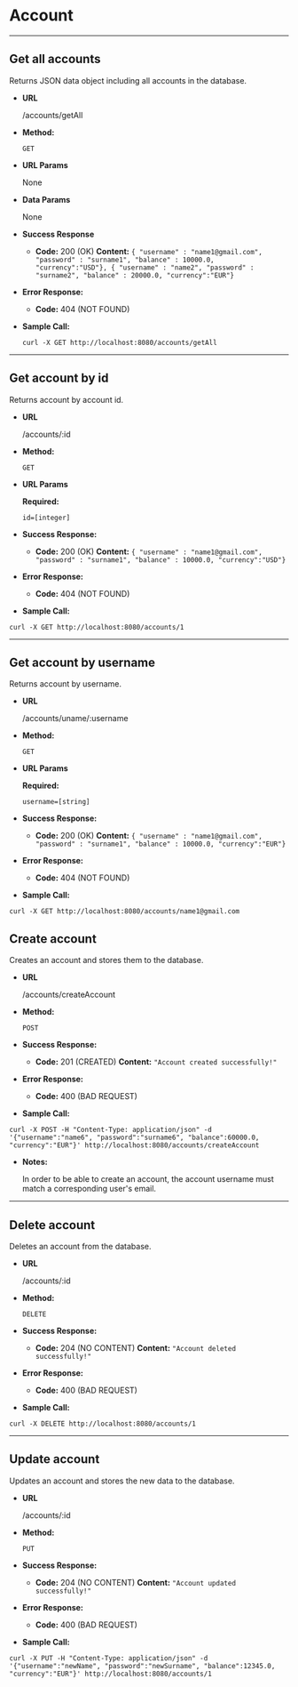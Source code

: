 # **Account**
--------

**Get all accounts**
----
  Returns JSON data object including all accounts in the database.

* **URL**

  /accounts/getAll

* **Method:**

  `GET`

*  **URL Params**

   None

* **Data Params**

   None

* **Success Response**

  * **Code:** 200 (OK)
    **Content:** `{ "username" : "name1@gmail.com", "password" : "surname1", "balance" : 10000.0, "currency":"USD"},
    { "username" : "name2", "password" : "surname2", "balance" : 20000.0, "currency":"EUR"}`


* **Error Response:**

  * **Code:** 404 (NOT FOUND)


* **Sample Call:**

  ```
  curl -X GET http://localhost:8080/accounts/getAll
  ```

---

  **Get account by id**
----
  Returns account by account id.

* **URL**

  /accounts/:id

* **Method:**

  `GET`

*  **URL Params**

   **Required:**

   `id=[integer]`

* **Success Response:**

  * **Code:** 200 (OK)
    **Content:** `{ "username" : "name1@gmail.com", "password" : "surname1", "balance" : 10000.0, "currency":"USD"}`


* **Error Response:**

  * **Code:** 404 (NOT FOUND)


* **Sample Call:**

```
curl -X GET http://localhost:8080/accounts/1
```

---

  **Get account by username**
----
  Returns account by username.

* **URL**

  /accounts/uname/:username

* **Method:**

  `GET`

*  **URL Params**

   **Required:**

   `username=[string]`

* **Success Response:**

  * **Code:** 200 (OK)
    **Content:** `{ "username" : "name1@gmail.com", "password" : "surname1", "balance" : 10000.0, "currency":"EUR"}`


* **Error Response:**

  * **Code:** 404 (NOT FOUND)


* **Sample Call:**

```
curl -X GET http://localhost:8080/accounts/name1@gmail.com
```


**Create account**
----
  Creates an account and stores them to the database.

* **URL**

  /accounts/createAccount

* **Method:**

  `POST`

* **Success Response:**

  * **Code:** 201 (CREATED)
    **Content:** `"Account created successfully!"`


* **Error Response:**

  * **Code:** 400 (BAD REQUEST)


* **Sample Call:**

```  
curl -X POST -H "Content-Type: application/json" -d '{"username":"name6", "password":"surname6", "balance":60000.0, "currency":"EUR"}' http://localhost:8080/accounts/createAccount
```

* **Notes:**

  In order to be able to create an account, the account username must match a corresponding user's email.

---

**Delete account**
----
  Deletes an account from the database.

* **URL**

  /accounts/:id

* **Method:**

  `DELETE`

* **Success Response:**

  * **Code:** 204 (NO CONTENT)
    **Content:** `"Account deleted successfully!"`


* **Error Response:**

  * **Code:** 400 (BAD REQUEST)


* **Sample Call:**

```  
curl -X DELETE http://localhost:8080/accounts/1
```

---

**Update account**
----
  Updates an account and stores the new data to the database.

* **URL**

  /accounts/:id

* **Method:**

  `PUT`

* **Success Response:**

  * **Code:** 204 (NO CONTENT)
    **Content:** `"Account updated successfully!"`


* **Error Response:**

  * **Code:** 400 (BAD REQUEST)


* **Sample Call:**

```  
curl -X PUT -H "Content-Type: application/json" -d '{"username":"newName", "password":"newSurname", "balance":12345.0, "currency":"EUR"}' http://localhost:8080/accounts/1
```
